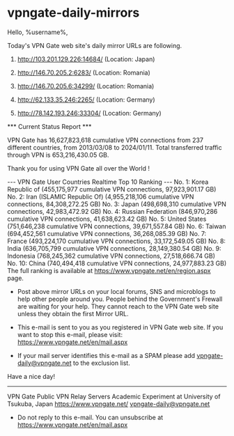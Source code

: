 # vpngate-daily-mirrors

Hello, %username%,

Today's VPN Gate web site's daily mirror URLs are following.

1. http://103.201.129.226:14684/
   (Location: Japan)

2. http://146.70.205.2:6283/
   (Location: Romania)

3. http://146.70.205.6:34299/
   (Location: Romania)

4. http://62.133.35.246:2265/
   (Location: Germany)

5. http://78.142.193.246:33304/
   (Location: Germany)


*** Current Status Report ***

VPN Gate has 16,627,823,618 cumulative VPN connections from 237 different countries, from 2013/03/08 to 2024/01/11.
Total transferred traffic through VPN is 653,216,430.05 GB.

Thank you for using VPN Gate all over the World !


--- VPN Gate User Countries Realtime Top 10 Ranking ---
No. 1: Korea Republic of (455,175,977 cumulative VPN connections, 97,923,901.17 GB)
No. 2: Iran (ISLAMIC Republic Of) (4,955,218,106 cumulative VPN connections, 84,308,272.25 GB)
No. 3: Japan (498,698,310 cumulative VPN connections, 42,983,472.92 GB)
No. 4: Russian Federation (846,970,286 cumulative VPN connections, 41,638,623.42 GB)
No. 5: United States (751,646,238 cumulative VPN connections, 39,671,557.84 GB)
No. 6: Taiwan (694,452,561 cumulative VPN connections, 36,268,085.39 GB)
No. 7: France (493,224,170 cumulative VPN connections, 33,172,549.05 GB)
No. 8: India (636,705,799 cumulative VPN connections, 28,149,380.54 GB)
No. 9: Indonesia (768,245,362 cumulative VPN connections, 27,518,666.74 GB)
No. 10: China (740,494,418 cumulative VPN connections, 24,977,883.23 GB)
The full ranking is available at https://www.vpngate.net/en/region.aspx page.


* Post above mirror URLs on your local forums, SNS and microblogs
  to help other people around you.
  People behind the Government's Frewall are waiting for your help.
  They cannot reach to the VPN Gate web site
  unless they obtain the first Mirror URL.

* This e-mail is sent to you as you registered in VPN Gate web site.
  If you want to stop this e-mail, please visit:
  https://www.vpngate.net/en/mail.aspx

* If your mail server identifies this e-mail as a SPAM
  please add vpngate-daily@vpngate.net to the exclusion list.

Have a nice day!

------------------------------------------------------
VPN Gate Public VPN Relay Servers
Academic Experiment at University of Tsukuba, Japan
https://www.vpngate.net/
vpngate-daily@vpngate.net
* Do not reply to this e-mail.
  You can unsubscribe at https://www.vpngate.net/en/mail.aspx


